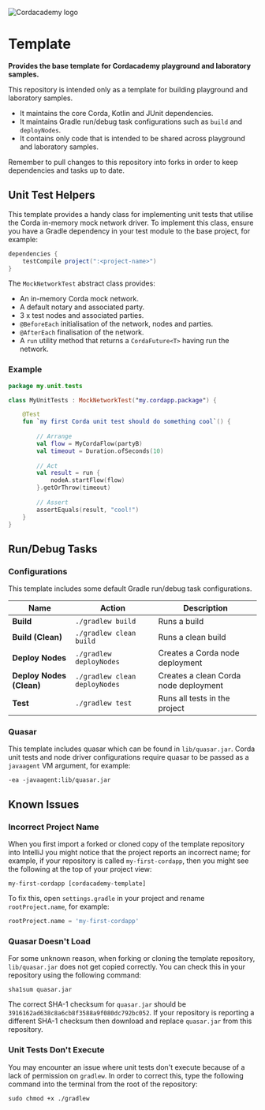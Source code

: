 ![Cordacademy logo](https://raw.githubusercontent.com/cordacademy/cordacademy.github.io/master/content/images/logo-combined.png)

# Template

**Provides the base template for Cordacademy playground and laboratory samples.**

This repository is intended only as a template for building playground and laboratory samples. 

- It maintains the core Corda, Kotlin and JUnit dependencies. 
- It maintains Gradle run/debug task configurations such as `build` and `deployNodes`.
- It contains only code that is intended to be shared across playground and laboratory samples. 

Remember to pull changes to this repository into forks in order to keep dependencies and tasks up to date.

## Unit Test Helpers

This template provides a handy class for implementing unit tests that utilise the Corda in-memory mock network driver. To implement this class, ensure you have a Gradle dependency in your test module to the base project, for example:

```groovy
dependencies {
    testCompile project(":<project-name>")
}
```

The `MockNetworkTest` abstract class provides:

- An in-memory Corda mock network.
- A default notary and associated party.
- 3 x test nodes and associated parties.
- `@BeforeEach` initialisation of the network, nodes and parties.
- `@AfterEach` finalisation of the network.
- A `run` utility method that returns a `CordaFuture<T>` having run the network.

### Example

```kotlin
package my.unit.tests

class MyUnitTests : MockNetworkTest("my.cordapp.package") {

    @Test
    fun `my first Corda unit test should do something cool`() {
    
        // Arrange
        val flow = MyCordaFlow(partyB)
        val timeout = Duration.ofSeconds(10)
        
        // Act
        val result = run {
            nodeA.startFlow(flow)
        }.getOrThrow(timeout)
        
        // Assert
        assertEquals(result, "cool!")
    }
}
```

## Run/Debug Tasks

### Configurations

This template includes some default Gradle run/debug task configurations.

| Name                     | Action                        | Description                           |
| ------------------------ | ----------------------------- | ------------------------------------- |
| **Build**                | `./gradlew build`             | Runs a build                          |
| **Build (Clean)**        | `./gradlew clean build`       | Runs a clean build                    |
| **Deploy Nodes**         | `./gradlew deployNodes`       | Creates a Corda node deployment       |
| **Deploy Nodes (Clean)** | `./gradlew clean deployNodes` | Creates a clean Corda node deployment |
| **Test**                 | `./gradlew test`              | Runs all tests in the project         |

### Quasar

This template includes quasar which can be found in `lib/quasar.jar`. Corda unit tests and node driver configurations require quasar to be passed as a `javaagent` VM argument, for example:

```
-ea -javaagent:lib/quasar.jar
```

## Known Issues

### Incorrect Project Name

When you first import a forked or cloned copy of the template repository into IntelliJ you might notice that the project reports an incorrect name; for example, if your repository is called `my-first-cordapp`, then you might see the following at the top of your project view:

```
my-first-cordapp [cordacademy-template]
```

To fix this, open `settings.gradle` in your project and rename `rootProject.name`, for example:

```groovy
rootProject.name = 'my-first-cordapp'
```

### Quasar Doesn't Load

For some unknown reason, when forking or cloning the template repository, `lib/quasar.jar` does not get copied correctly. You can check this in your repository using the following command:

```shell
sha1sum quasar.jar
```

The correct SHA-1 checksum for `quasar.jar` should be `3916162ad638c8a6cb8f3588a9f080dc792bc052`. If your repository is reporting a different SHA-1 checksum then download and replace `quasar.jar` from this repository.

### Unit Tests Don't Execute

You may encounter an issue where unit tests don't execute because of a lack of permission on `gradlew`. In order to correct this, type the following command into the terminal from the root of the repository:

```shell
sudo chmod +x ./gradlew
```


